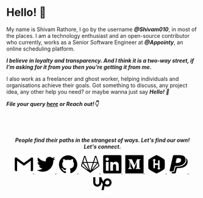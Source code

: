 __Hello! 👋__
==========
My name is Shivam Rathore, I go by the username ___@Shivam010___, in most of the places. I am
a technology enthusiast and an open-source contributor who currently, works as a Senior Software 
Engineer at ___@Appointy___, an online scheduling platform. 

___I believe in loyalty and transparency. And I think it is a two-way street, 
             if I’m asking for it from you then you’re getting it from me.___

I also work as a freelancer and ghost worker, helping individuals and organisations achieve their goals. 
Got something to discuss, any project idea, any other help you need? or maybe wanna just say ___Hello! 👋___

___File your query [here](https://github.com/Shivam010/Shivam010/issues) or Reach out!👇___

![]()
---

<p align="center">
  <b><i>
    People find their paths in the strangest of ways. Let's find our own! <br>Let's connect.
  </i><b>
  
  <p align="center">
    <a href="mailto:hello@shivam010.in" alt="Mail">
      <img src="https://github.com/Shivam010/Shivam010/raw/master/icons/gmail.svg" alt="hello@shivam010.in">
    </a>
  &nbsp;
    <a href="https://twitter.com/010Shivam" alt="Twitter">
      <img src="https://github.com/Shivam010/Shivam010/raw/master/icons/twitter.svg" alt="Twitter@Shivam010">
    </a>
  &nbsp;
    <a href="https://github.com/Shivam010" alt="Github">
      <img src="https://github.com/Shivam010/Shivam010/raw/master/icons/github.svg" alt="Github@Shivam010">
    </a>
  &nbsp;
    <a href="https://gitlab.com/Shivam010" alt="Gitlab">
      <img src="https://github.com/Shivam010/Shivam010/raw/master/icons/gitlab.svg" alt="Gitlab@Shivam010">
    </a>
  &nbsp;
    <a href="https://www.linkedin.com/in/shivam010" alt="LinkedIn">
      <img src="https://github.com/Shivam010/Shivam010/raw/master/icons/linkedin.svg" alt="LinkedIn@Shivam010">
    </a>
  &nbsp;
    <a href="https://medium.com/@Shivam010" alt="Medium">
      <img src="https://github.com/Shivam010/Shivam010/raw/master/icons/medium.svg" alt="Medium@Shivam010">
    </a>
  &nbsp;
    <a href="https://www.hackerrank.com/Shivam010" alt="HackerRank">
      <img src="https://github.com/Shivam010/Shivam010/raw/master/icons/hackerrank.svg" alt="HackerRank@Shivam010">
    </a>
  &nbsp;
    <a href="https://www.paypal.me/Shivam010" alt="Paypal">
      <img src="https://github.com/Shivam010/Shivam010/raw/master/icons/paypal.svg" alt="Paypal@Shivam010">
    </a>
  &nbsp;
    <a href="https://www.upwork.com/o/profiles/users/~01d2ebf07023ec25c4/" alt="UpWork">
      <img src="https://github.com/Shivam010/Shivam010/raw/master/icons/upwork.svg" alt="UpWork@ShivamR">
    </a>
  </p>
</p>
